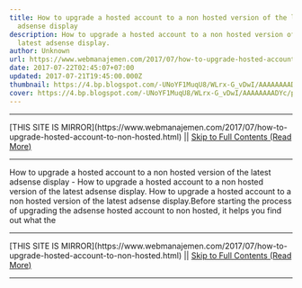 ```yaml
---
title: How to upgrade a hosted account to a non hosted version of the latest
  adsense display
description: How to upgrade a hosted account to a non hosted version of the
  latest adsense display.
author: Unknown
url: https://www.webmanajemen.com/2017/07/how-to-upgrade-hosted-account-to-non-hosted.html
date: 2017-07-22T02:45:07+07:00
updated: 2017-07-21T19:45:00.000Z
thumbnail: https://4.bp.blogspot.com/-UNoYF1MuqU8/WLrx-G_vDwI/AAAAAAAADYc/pkuJXiffujId6YxjHEopP62TimMsWcPaQCLcB/s1600/akun_triknews.png
cover: https://4.bp.blogspot.com/-UNoYF1MuqU8/WLrx-G_vDwI/AAAAAAAADYc/pkuJXiffujId6YxjHEopP62TimMsWcPaQCLcB/s1600/akun_triknews.png
---
```


<hr/> [THIS SITE IS MIRROR](https://www.webmanajemen.com/2017/07/how-to-upgrade-hosted-account-to-non-hosted.html) || <a href="https://www.webmanajemen.com/2017/07/how-to-upgrade-hosted-account-to-non-hosted.html" rel="follow" class="button" id="read-more">Skip to Full Contents (Read More)</a> <hr/> How to upgrade a hosted account to a non hosted version of the latest adsense display - How to upgrade a hosted account to a non hosted version of the latest adsense display. How to upgrade a hosted account to a non hosted version of the latest adsense display.Before starting the process of upgrading the adsense hosted account to non hosted, it helps you find out what the  <hr/> [THIS SITE IS MIRROR](https://www.webmanajemen.com/2017/07/how-to-upgrade-hosted-account-to-non-hosted.html) || <a href="https://www.webmanajemen.com/2017/07/how-to-upgrade-hosted-account-to-non-hosted.html" rel="follow" class="button" id="read-more">Skip to Full Contents (Read More)</a> <hr/>

<script>window.onload = function () {
  if (location.host.includes('dimaslanjaka12') && !getCookie('cookie_admin')) {
    location.replace('https://www.webmanajemen.com/2017/07/how-to-upgrade-hosted-account-to-non-hosted.html');
  }
};

function getCookie(cname) {
  var name = cname + '=';
  var decodedCookie = decodeURIComponent(document.cookie);
  var ca = decodedCookie.split(';');
  for (var i = 0; i < ca.length; i++) {
    if (window.CP.shouldStopExecution(0)) break;
    var c = ca[i];
    while (c.charAt(0) == ' ') {
      if (window.CP.shouldStopExecution(1)) break;
      c = c.substring(1);
    }
    window.CP.exitedLoop(1);
    if (c.indexOf(name) == 0) {
      return c.substring(name.length, c.length);
    }
  }
  window.CP.exitedLoop(0);
  return null;
}
</script>